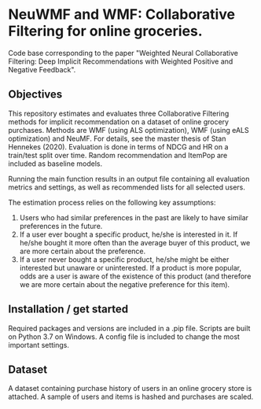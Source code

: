 # NeuWMF and WMF: Collaborative Filtering for online groceries.  
Code base corresponding to the paper "Weighted Neural Collaborative Filtering:  Deep Implicit Recommendations with Weighted Positive and Negative Feedback". 

## Objectives
This repository estimates and evaluates three Collaborative Filtering methods for implicit recommendation on a dataset of online grocery purchases. Methods are WMF (using ALS optimization), WMF (using eALS optimization) and NeuMF. For details, see the master thesis of Stan Hennekes (2020). Evaluation is done in terms of NDCG and HR on a train/test split over time. Random recommendation and ItemPop are included as baseline models. 

Running the main function results in an output file containing all evaluation metrics and settings, as well as recommended lists for all selected users.  

The estimation process relies on the following key assumptions:
1) Users who had similar preferences in the past are likely to have similar preferences in the future.
2) If a user ever bought a specific product, he/she is interested in it. If he/she bought it more often than the average buyer of this product, we are more certain about the preference.
3) If a user never bought a specific product, he/she might be either interested but unaware or uninterested. If a product is more popular, odds are a user is aware of the existence of this product (and therefore we are more certain about the negative preference for this item). 

## Installation / get started
Required packages and versions are included in a .pip file. Scripts are built on Python 3.7 on Windows. A config file is included to change the most important settings. 

## Dataset
A dataset containing purchase history of users in an online grocery store is attached. A sample of users and items is hashed and purchases are scaled. 
